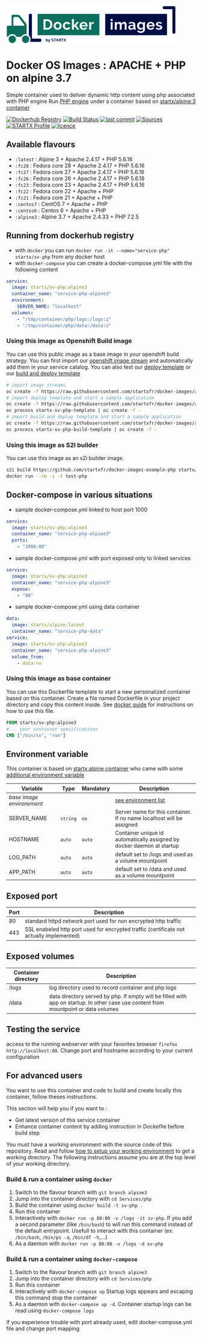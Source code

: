 [![startxfr/docker-images](https://raw.githubusercontent.com/startxfr/docker-images/master/travis/logo-small.svg?sanitize=true)](https://github.com/startxfr/docker-images)

# Docker OS Images : APACHE + PHP on alpine 3.7

Simple container used to deliver dynamic http content using php associated with PHP engine
Run [PHP engine](https://www.php.net) under a container 
based on [startx/alpine:3 container](https://hub.docker.com/r/startx/alpine)

[![Dockerhub Registry](https://img.shields.io/docker/build/startx/sv-php.svg)](https://hub.docker.com/r/startx/sv-php) [![Build Status](https://travis-ci.org/startxfr/docker-images.svg?branch=alpine)](https://travis-ci.org/startxfr/docker-images) [![last commit](https://img.shields.io/github/last-commit/startxfr/docker-images.svg)](https://github.com/startxfr/docker-images) [![Sources](https://img.shields.io/badge/startxfr-docker--images-blue.svg)](https://github.com/startxfr/docker-images/tree/alpine/Services/php/) [![STARTX Profile](https://img.shields.io/badge/provider-startx-green.svg)](https://github.com/startxfr) [![licence](https://img.shields.io/github/license/startxfr/docker-images.svg)](https://github.com/startxfr/docker-images) 

## Available flavours

* `:latest` : Alpine 3 + Apache 2.4.17 + PHP 5.6.16
* `:fc28` : Fedora core 28 + Apache 2.4.17 + PHP 5.6.16
* `:fc27` : Fedora core 27 + Apache 2.4.17 + PHP 5.6.16
* `:fc26` : Fedora core 26 + Apache 2.4.17 + PHP 5.6.16
* `:fc23` : Fedora core 23 + Apache 2.4.17 + PHP 5.6.16
* `:fc22` : Fedora core 22 + Apache + PHP 
* `:fc21` : Fedora core 21 + Apache + PHP 
* `:centos7` : CentOS 7 + Apache + PHP 
* `:centos6` : Centos 6 + Apache + PHP 
* `:alpine3` : Alpine 3.7 + Apache 2.4.33 + PHP 7.2.5

## Running from dockerhub registry

* with `docker` you can run `docker run -it --name="service-php" startx/sv-php` from any docker host
* with `docker-compose` you can create a docker-compose.yml file with the following content
```YAML
service:
  image: startx/sv-php:alpine3
  container_name: "service-php-alpine3"
  environment:
    SERVER_NAME: "localhost"
  volumes:
    - "/tmp/container/php/logs:/logs:z"
    - "/tmp/container/php/data:/data:z"
```

### Using this image as Openshift Build image

You can use this public image as a base image in your openshift build strategy. You can first import
our [openshift image stream](https://raw.githubusercontent.com/startxfr/docker-images/alpine/Services/php/openshift-imageStreams.json)
and automatically add them in your service catalog. You can also test our [deploy template](https://raw.githubusercontent.com/startxfr/docker-images/alpine/Services/php/openshift-template.json)
or our [build and deploy template](https://raw.githubusercontent.com/startxfr/docker-images/alpine/Services/php/openshift-template-build.json)

```bash
# import image streams
oc create -f https://raw.githubusercontent.com/startxfr/docker-images/alpine/Services/php/openshift-imageStreams.json
# import deploy template and start a sample application
oc create -f https://raw.githubusercontent.com/startxfr/docker-images/alpine/Services/php/openshift-template.json
oc process startx-sv-php-template | oc create -f -
# import build and deploy template and start a sample application
oc create -f https://raw.githubusercontent.com/startxfr/docker-images/alpine/Services/php/openshift-template-build.json
oc process startx-sv-php-build-template | oc create -f -
```

### Using this image as S2I builder

You can use this image as an s2i builder image. 
```bash
s2i build https://github.com/startxfr/docker-images-example-php startx/sv-php test-php
docker run --rm -i -t test-php
```

## Docker-compose in various situations

* sample docker-compose.yml linked to host port 1000
```YAML
service:
  image: startx/sv-php:alpine3
  container_name: "service-php-alpine3"
  ports:
    - "1000:80"
```
* sample docker-compose.yml with port exposed only to linked services
```YAML
service:
  image: startx/sv-php:alpine3
  container_name: "service-php-alpine3"
  expose:
    - "80"
```
* sample docker-compose.yml using data container
```YAML
data:
  image: startx/alpine:latest
  container_name: "service-php-data"
service:
  image: startx/sv-php:alpine3
  container_name: "service-php-alpine3"
  volume_from:
    - data:rw
```

### Using this image as base container

You can use this Dockerfile template to start a new personalized container based on this container. Create a file named Dockerfile in your project directory and copy this content inside. See [docker guide](http://docs.docker.com/engine/reference/builder/) for instructions on how to use this file.
```Dockerfile
FROM startx/sv-php:alpine3
#... your container specifications
CMD ["/bin/sx", "run"]
```

## Environment variable

This container is based on [startx alpine container](https://hub.docker.com/r/startx/alpine) who came with 
some [additional environment variable](https://github.com/startxfr/docker-images/tree/alpine/OS#environment-variable)

| Variable                  | Type     | Mandatory | Description                                                              |
|---------------------------|----------|-----------|--------------------------------------------------------------------------|
| <i>base image environement</i> |          |           | [see environment list](https://github.com/startxfr/docker-images/tree/alpine/OS#environment-variable)
| SERVER_NAME               | `string` | `no`      | Server name for this container. If no name localhost will be assigned
| HOSTNAME                  | `auto`   | `auto`    | Container unique id automatically assigned by docker daemon at startup
| LOG_PATH                  | `auto`   | `auto`    | default set to /logs and used as a volume mountpoint
| APP_PATH                  | `auto`   | `auto`    | default set to /data and used as a volume mountpoint

## Exposed port

| Port  | Description                                                              |
|-------|--------------------------------------------------------------------------|
| 80    | standard httpd network port used for non encrypted http traffic
| 443   | SSL enabeled http port used for encrypted traffic (certificate not actually implemented)

## Exposed volumes

| Container directory  | Description                                                              |
|----------------------|--------------------------------------------------------------------------|
| /logs                | log directory used to record container and php logs
| /data                | data directory served by php. If empty will be filled with app on startup. In other case use content from mountpoint or data volumes

## Testing the service

access to the running webserver with your favorites browser `firefox http://localhost:80`. Change port and hostname according to your current configuration

## For advanced users

You want to use this container and code to build and create locally this container, follow theses instructions.

This section will help you if you want to :
* Get latest version of this service container
* Enhance container content by adding instruction in Dockefile before build step

You must have a working environment with the source code of this repository. Read and follow [how to setup your working environment](https://github.com/startxfr/docker-images#setup-your-working-environment-mandatory) to get a working directory. The following instructions assume you are at the top level of your working directory.

### Build & run a container using `docker`

1. Switch to the flavour branch with `git branch alpine3`
2. Jump into the container directory with `cd Services/php`
3. Build the container using `docker build -t sv-php .`
4. Run this container 
  1. Interactively with `docker run -p 80:80 -v /logs -it sv-php`. If you add a second parameter (like `/bin/bash`) to will run this command instead of the default entrypoint. Usefull to interact with this container (ex: `/bin/bash`, `/bin/ps -a`, `/bin/df -h`,...) 
  2. As a daemon with `docker run -p 80:80 -v /logs -d sv-php`


### Build & run a container using `docker-compose`

1. Switch to the flavour branch with `git branch alpine3`
2. Jump into the container directory with `cd Services/php`
3. Run this container 
  1. Interactively with `docker-compose up` Startup logs appears and escaping this command stop the container
  2. As a daemon with `docker-compose up -d`. Container startup logs can be read using `docker-compose logs`

If you experience trouble with port already used, edit docker-compose.yml file and change port mapping
